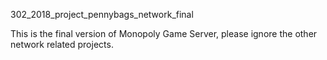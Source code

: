 302_2018_project_pennybags_network_final

This is the final version of Monopoly Game Server, please ignore the other network related projects.
